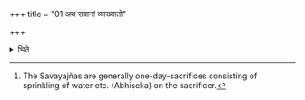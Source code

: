 +++
title = "01 अथ सवानां व्याख्यातो"

+++

<details><summary>थिते</summary>

1. Now the description of the Savas.[^1] The Br̥haspatisava has been explained.  

[^1]: The Savayajñas are generally one-day-sacrifices consisting of sprinkling of water etc. (Abhiṣeka) on the sacrificer.  
</details>
